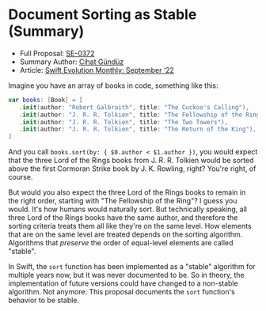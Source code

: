 # Document Sorting as Stable (Summary)

* Full Proposal: [SE-0372](https://github.com/apple/swift-evolution/blob/main/proposals/0372-document-sorting-as-stable.md)
* Summary Author: [Cihat Gündüz](https://fline.dev/about)
* Article: [Swift Evolution Monthly: September ‘22](https://www.fline.dev/swift-evolution-monthly-september-22/#se-0372-document-sorting-as-stable)

Imagine you have an array of books in code, something like this:

```Swift
var books: [Book] = [
   .init(author: "Robert Galbraith", title: "The Cuckoo's Calling"),
   .init(author: "J. R. R. Tolkien", title: "The Fellowship of the Ring"),
   .init(author: "J. R. R. Tolkien", title: "The Two Towers"),
   .init(author: "J. R. R. Tolkien", title: "The Return of the King"),
]
```

And you call `books.sort(by: { $0.author < $1.author })`, you would expect that the three Lord of the Rings books from J. R. R. Tolkien would be sorted above the first Cormoran Strike book by J. K. Rowling, right? You're right, of course.

But would you also expect the three Lord of the Rings books to remain in the right order, starting with "The Fellowship of the Ring"? I guess you would. It's how humans would naturally sort. But technically speaking, all three Lord of the Rings books have the same author, and therefore the sorting criteria treats them all like they're on the same level. How elements that are on the same level are treated depends on the sorting algorithm. Algorithms that *preserve* the order of equal-level elements are called "stable".

In Swift, the `sort` function has been implemented as a "stable" algorithm for multiple years now, but it was never documented to be. So in theory, the implementation of future versions could have changed to a non-stable algorithm. Not anymore: This proposal documents the `sort` function's behavior to be stable.
